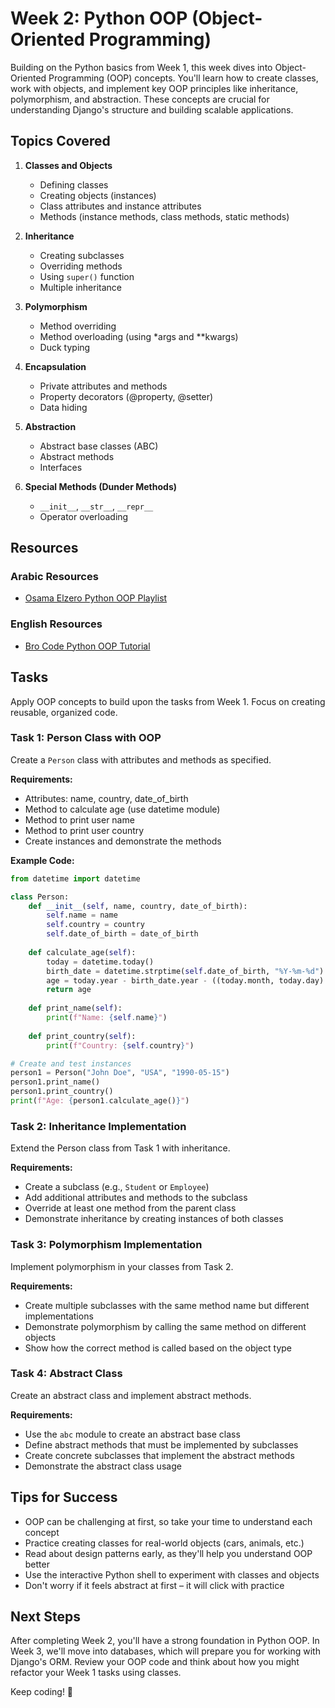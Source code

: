 # Week 2: Python OOP (Object-Oriented Programming)

Building on the Python basics from Week 1, this week dives into Object-Oriented Programming (OOP) concepts. You'll learn how to create classes, work with objects, and implement key OOP principles like inheritance, polymorphism, and abstraction. These concepts are crucial for understanding Django's structure and building scalable applications.

## Topics Covered

1. **Classes and Objects**
   - Defining classes
   - Creating objects (instances)
   - Class attributes and instance attributes
   - Methods (instance methods, class methods, static methods)

2. **Inheritance**
   - Creating subclasses
   - Overriding methods
   - Using `super()` function
   - Multiple inheritance

3. **Polymorphism**
   - Method overriding
   - Method overloading (using *args and **kwargs)
   - Duck typing

4. **Encapsulation**
   - Private attributes and methods
   - Property decorators (@property, @setter)
   - Data hiding

5. **Abstraction**
   - Abstract base classes (ABC)
   - Abstract methods
   - Interfaces

6. **Special Methods (Dunder Methods)**
   - `__init__`, `__str__`, `__repr__`
   - Operator overloading

## Resources

### Arabic Resources
- [Osama Elzero Python OOP Playlist](https://www.youtube.com/playlist?list=PLUgz8T_NoattU54gGARPXPmmawQNl-1_T)

### English Resources
- [Bro Code Python OOP Tutorial](https://www.youtube.com/watch?v=IbMDCwVm63M)

## Tasks

Apply OOP concepts to build upon the tasks from Week 1. Focus on creating reusable, organized code.

### Task 1: Person Class with OOP
Create a `Person` class with attributes and methods as specified.

**Requirements:**
- Attributes: name, country, date_of_birth
- Method to calculate age (use datetime module)
- Method to print user name
- Method to print user country
- Create instances and demonstrate the methods

**Example Code:**
```python
from datetime import datetime

class Person:
    def __init__(self, name, country, date_of_birth):
        self.name = name
        self.country = country
        self.date_of_birth = date_of_birth
    
    def calculate_age(self):
        today = datetime.today()
        birth_date = datetime.strptime(self.date_of_birth, "%Y-%m-%d")
        age = today.year - birth_date.year - ((today.month, today.day) < (birth_date.month, birth_date.day))
        return age
    
    def print_name(self):
        print(f"Name: {self.name}")
    
    def print_country(self):
        print(f"Country: {self.country}")

# Create and test instances
person1 = Person("John Doe", "USA", "1990-05-15")
person1.print_name()
person1.print_country()
print(f"Age: {person1.calculate_age()}")
```

### Task 2: Inheritance Implementation
Extend the Person class from Task 1 with inheritance.

**Requirements:**
- Create a subclass (e.g., `Student` or `Employee`)
- Add additional attributes and methods to the subclass
- Override at least one method from the parent class
- Demonstrate inheritance by creating instances of both classes

### Task 3: Polymorphism Implementation
Implement polymorphism in your classes from Task 2.

**Requirements:**
- Create multiple subclasses with the same method name but different implementations
- Demonstrate polymorphism by calling the same method on different objects
- Show how the correct method is called based on the object type

### Task 4: Abstract Class
Create an abstract class and implement abstract methods.

**Requirements:**
- Use the `abc` module to create an abstract base class
- Define abstract methods that must be implemented by subclasses
- Create concrete subclasses that implement the abstract methods
- Demonstrate the abstract class usage

## Tips for Success

- OOP can be challenging at first, so take your time to understand each concept
- Practice creating classes for real-world objects (cars, animals, etc.)
- Read about design patterns early, as they'll help you understand OOP better
- Use the interactive Python shell to experiment with classes and objects
- Don't worry if it feels abstract at first – it will click with practice

## Next Steps

After completing Week 2, you'll have a strong foundation in Python OOP. In Week 3, we'll move into databases, which will prepare you for working with Django's ORM. Review your OOP code and think about how you might refactor your Week 1 tasks using classes.

Keep coding! 🚀
